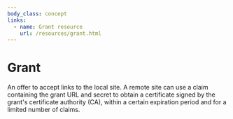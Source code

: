 ```yaml
---
body_class: concept
links:
  - name: Grant resource
    url: /resources/grant.html
---
```


# Grant

<section>

An offer to accept links to the local site.  A remote site
can use a claim containing the grant URL and secret to
obtain a certificate signed by the grant's certificate
authority (CA), within a certain expiration period and for a
limited number of claims.

</section>
